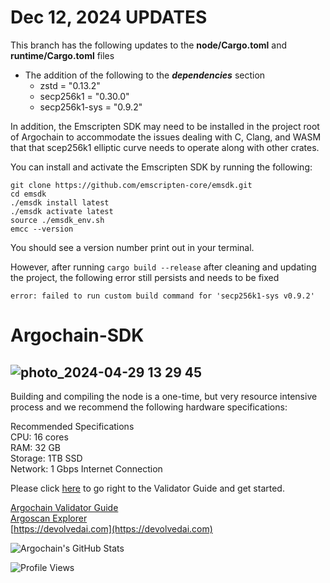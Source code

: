 # Dec 12, 2024 UPDATES

This branch has the following updates to the **node/Cargo.toml** and **runtime/Cargo.toml** files
- The addition of the following to the ***dependencies*** section
    - zstd = "0.13.2"
    - secp256k1 = "0.30.0"
    - secp256k1-sys = "0.9.2"

In addition, the Emscripten SDK may need to be installed in the project root of Argochain to accommodate the issues dealing with C, Clang, and WASM that that scep256k1 elliptic curve needs to operate along with other crates.

You can install and activate the Emscripten SDK by running the following:

```
git clone https://github.com/emscripten-core/emsdk.git
cd emsdk
./emsdk install latest
./emsdk activate latest
source ./emsdk_env.sh
emcc --version
```

You should see a version number print out in your terminal.

However, after running `cargo build --release` after cleaning and updating the project, the following error still persists and needs to be fixed

`error: failed to run custom build command for 'secp256k1-sys v0.9.2'`


# Argochain-SDK
![photo_2024-04-29 13 29 45](https://github.com/Devolved-AI/Argochain/assets/96510238/9989a2c0-dbdf-4baa-b8fc-54e3c75f7445)
------------------
Building and compiling the node is a one-time, but very resource intensive process and we recommend the following hardware specifications:

Recommended Specifications\
CPU: 16 cores \
RAM: 32 GB\
Storage: 1TB SSD\
Network: 1 Gbps Internet Connection

Please click [here](https://devolved-ai.gitbook.io/argochain-validator-guide) to go right to the Validator Guide and get started.

[Argochain Validator Guide](https://devolved-ai.gitbook.io/argochain-validator-guide)\
[Argoscan Explorer](https://explorer.argoscan.net)\
[https://devolvedai.com](https://devolvedai.com)

![Argochain's GitHub Stats](https://github-readme-stats.vercel.app/api/pin/?username=devolved-ai&repo=argochain&show_owner=true&theme=radical)


![Profile Views](https://komarev.com/ghpvc/?username=devolved-ai&repo=argochain)
